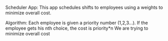 Scheduler App: 
This app schedules shifts to employees using a weights to minimize overall cost. 

Algorithm:
Each employee is given a priority number (1,2,3...). 
If the employee gets his nth choice, the cost is priority*n
We are trying to minimize overall cost

